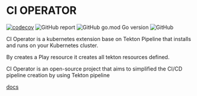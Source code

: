 # CI OPERATOR

[![codecov](https://codecov.io/gh/w6d-io/ci-operator/branch/main/graph/badge.svg?token=OYXGUIEDAH)](https://codecov.io/gh/w6d-io/ci-operator)
![GitHub report](https://goreportcard.com/badge/github.com/w6d-io/ci-operator)
![GitHub go.mod Go version](https://img.shields.io/github/go-mod/go-version/w6d-io/ci-operator)
![GitHub](https://img.shields.io/github/license/w6d-io/ci-operator?style=flat)

CI Operator is a kubernetes extension base on Tekton Pipeline that installs and runs on your Kubernetes cluster.

By creates a Play resource it creates all tekton resources defined. 

CI Operator is an open-source project that aims to simplified the CI/CD pipeline creation by using Tekton pipeline

[docs](/docs)
